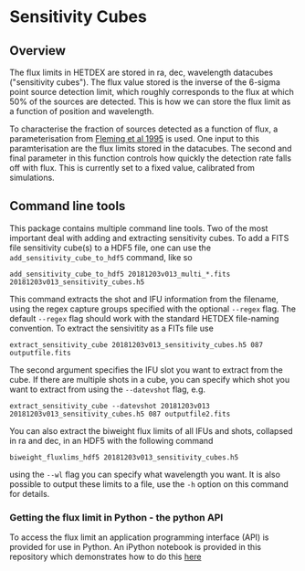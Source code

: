 # Sensitivity Cubes

## Overview 

The flux limits in HETDEX are stored in ra, dec, wavelength datacubes ("sensitivity cubes"). The flux 
value stored is the inverse of the 6-sigma point source detection limit, which roughly corresponds to the flux at
which 50% of the sources are detected. This is how we can store the flux limit as a 
function of position and wavelength.

To characterise the fraction of sources detected as a function of flux, a parameterisation
from [Fleming et al 1995](http://adsabs.harvard.edu/abs/1995AJ....109.1044F) is used. One input
to this paramterisation are the flux limits stored in the datacubes. The second and
final parameter in this function controls how quickly the detection rate falls off with 
flux. This is currently set to a fixed value, calibrated from simulations.


## Command line tools

This package contains multiple command line tools. Two of the most important
deal with adding and extracting sensitivity cubes. To add a FITS file sensitivity cube(s)
to a HDF5 file, one can use the `add_sensitivity_cube_to_hdf5` command, like so

```
add_sensitivity_cube_to_hdf5 20181203v013_multi_*.fits 20181203v013_sensitivity_cubes.h5
```

This command extracts the shot and IFU information from the filename, using the 
regex capture groups specified with the optional `--regex` flag. The default
`--regex` flag should work with the standard HETDEX file-naming convention. To extract
the sensivitity as a FITs file use

`extract_sensitivity_cube 20181203v013_sensitivity_cubes.h5 087 outputfile.fits`

The second argument specifies the IFU slot you want to extract from the
cube. If there are multiple shots in a cube, you can specify which shot
you want to extract from using the `--datevshot` flag, e.g.

```
extract_sensitivity_cube --datevshot 20181203v013 20181203v013_sensitivity_cubes.h5 087 outputfile2.fits
```

You can also extract the biweight flux limits of all IFUs and shots, collapsed in ra and dec,
in an HDF5 with the following command

```
biweight_fluxlims_hdf5 20181203v013_sensitivity_cubes.h5
```

using the ``--wl`` flag you can specify what wavelength you want. It is also possible to output these limits
to a file, use the ``-h`` option on this command for details.

### Getting the flux limit in Python - the python API

To access the flux limit an application programming interface (API) is provided for
use in Python. An iPython notebook is provided in this repository which demonstrates
how to do this [here](../../notebooks/get_flux_limit_api_demo.ipynb)


